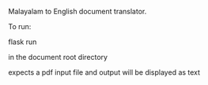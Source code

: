 Malayalam to English document translator.

To run:

flask run 


in the document root directory



expects a pdf input file and output will be displayed as text

